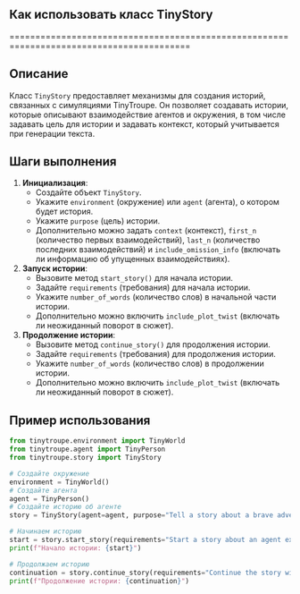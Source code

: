 ## Как использовать класс TinyStory
=========================================================================================

Описание
-------------------------
Класс `TinyStory` предоставляет механизмы для создания историй, связанных с симуляциями TinyTroupe. Он позволяет создавать истории, которые описывают взаимодействие агентов и окружения, в том числе задавать цель для истории и задавать контекст, который учитывается при генерации текста.

Шаги выполнения
-------------------------
1. **Инициализация**:
    - Создайте объект `TinyStory`.
    - Укажите `environment` (окружение) или `agent` (агента), о котором будет история. 
    - Укажите `purpose` (цель) истории.
    - Дополнительно можно задать `context` (контекст), `first_n` (количество первых взаимодействий), `last_n` (количество последних взаимодействий) и `include_omission_info` (включать ли информацию об упущенных взаимодействиях). 
2. **Запуск истории**:
    - Вызовите метод `start_story()` для начала истории.
    - Задайте `requirements` (требования) для начала истории. 
    - Укажите `number_of_words` (количество слов) в начальной части истории.
    - Дополнительно можно включить `include_plot_twist` (включать ли неожиданный поворот в сюжет).
3. **Продолжение истории**:
    - Вызовите метод `continue_story()` для продолжения истории.
    - Задайте `requirements` (требования) для продолжения истории. 
    - Укажите `number_of_words` (количество слов) в продолжении истории.
    - Дополнительно можно включить `include_plot_twist` (включать ли неожиданный поворот в сюжет).

Пример использования
-------------------------

```python
from tinytroupe.environment import TinyWorld
from tinytroupe.agent import TinyPerson
from tinytroupe.story import TinyStory

# Создайте окружение 
environment = TinyWorld()
# Создайте агента
agent = TinyPerson()
# Создайте историю об агенте 
story = TinyStory(agent=agent, purpose="Tell a story about a brave adventurer")

# Начинаем историю
start = story.start_story(requirements="Start a story about an agent exploring a mysterious cave.", number_of_words=50)
print(f"Начало истории: {start}")

# Продолжаем историю 
continuation = story.continue_story(requirements="Continue the story with the agent facing a dangerous creature in the cave.", number_of_words=100)
print(f"Продолжение истории: {continuation}")
```